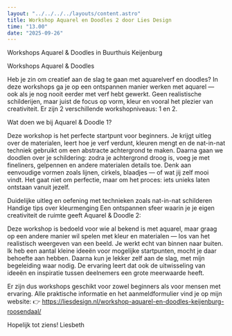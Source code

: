 ```yaml
---
layout: "../../../../layouts/content.astro"
title: Workshop Aquarel en Doodles 2 door Lies Design
time: "13.00"
date: "2025-09-26"
---
```


Workshops Aquarel & Doodles in Buurthuis Keijenburg

Workshops Aquarel & Doodles

Heb je zin om creatief aan de slag te gaan met aquarelverf en doodles? In deze workshops ga je op een ontspannen manier werken met aquarel — ook als je nog nooit eerder met verf hebt gewerkt. Geen realistische schilderijen, maar juist de focus op vorm, kleur en vooral het plezier van creativiteit.
Er zijn 2 verschillende workshopniveaus: 1 en 2.

Wat doen we bij Aquarel & Doodle 1?

Deze workshop is het perfecte startpunt voor beginners. Je krijgt uitleg over de materialen, leert hoe je verf verdunt, kleuren mengt en de nat-in-nat techniek gebruikt om een abstracte achtergrond te maken. Daarna gaan we doodlen over je schildering: zodra je achtergrond droog is, voeg je met fineliners, gelpennen en andere materialen details toe. Denk aan eenvoudige vormen zoals lijnen, cirkels, blaadjes — of wat jij zelf mooi vindt. Het gaat niet om perfectie, maar om het proces: iets unieks laten ontstaan vanuit jezelf.

Duidelijke uitleg en oefening met technieken zoals nat-in-nat schilderen
Handige tips over kleurmenging
Een ontspannen sfeer waarin je je eigen creativiteit de ruimte geeft
Aquarel & Doodle 2:

Deze workshop is bedoeld voor wie al bekend is met aquarel, maar graag op een andere manier wil spelen met kleur en materialen — los van het realistisch weergeven van een beeld. Je werkt echt van binnen naar buiten.
Ik heb een aantal kleine ideeën voor mogelijke startpunten, mocht je daar behoefte aan hebben. Daarna kun je lekker zelf aan de slag, met mijn begeleiding waar nodig. De ervaring leert dat ook de uitwisseling van ideeën en inspiratie tussen deelnemers een grote meerwaarde heeft.

Er zijn dus workshops geschikt voor zowel beginners als voor mensen met ervaring.
Alle praktische informatie en het aanmeldformulier vind je op mijn website:
👉 https://liesdesign.nl/workshop-aquarel-en-doodles-keijenburg-roosendaal/

Hopelijk tot ziens!
Liesbeth

